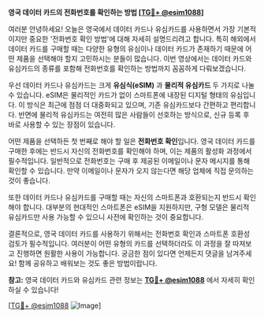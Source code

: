 **영국 데이터 카드의 전화번호를 확인하는 방법 [[TG💪+ @esim1088](https://t.me/s/esim1088)]**

여러분 안녕하세요! 오늘은 영국에서 데이터 카드나 유심카드를 사용하면서 가장 기본적이지만 중요한 '전화번호 확인 방법'에 대해 자세히 설명드리려고 합니다. 특히 해외에서 데이터 카드를 구매할 때는 다양한 유형의 유심이나 데이터 카드가 존재하기 때문에 어떤 제품을 선택해야 할지 고민하시는 분들이 많습니다. 이번 영상에서는 데이터 카드와 유심카드의 종류를 포함해 전화번호를 확인하는 방법까지 꼼꼼하게 다뤄보겠습니다.

우선 데이터 카드나 유심카드는 크게 **유심식(eSIM)** 과 **물리적 유심카드** 두 가지로 나눌 수 있습니다. eSIM은 물리적인 카드가 없이 스마트폰에 내장된 디지털 형태의 유심입니다. 이 방식은 최근에 점점 더 대중화되고 있으며, 기존 유심카드보다 간편하고 편리합니다. 반면에 물리적 유심카드는 여전히 많은 사람들이 선호하는 방식으로, 신규 등록 후 바로 사용할 수 있는 장점이 있습니다.

어떤 제품을 선택하든 첫 번째로 해야 할 일은 **전화번호 확인**입니다. 영국 데이터 카드를 구매한 후에는 반드시 자신의 전화번호를 확인해야 하며, 이는 제품의 활성화 과정에서 필수적입니다. 일반적으로 전화번호는 구매 후 제공된 이메일이나 문자 메시지를 통해 확인할 수 있습니다. 만약 이메일이나 문자가 오지 않는다면 해당 업체에 직접 문의하는 것이 좋습니다.

또한 데이터 카드나 유심카드를 구매할 때는 자신의 스마트폰과 호환되는지 반드시 확인해야 합니다. 대부분의 현대적인 스마트폰은 eSIM을 지원하지만, 구형 모델은 물리적 유심카드만 사용 가능할 수 있으니 사전에 확인하는 것이 중요합니다.

결론적으로, 영국 데이터 카드를 사용하기 위해서는 전화번호 확인과 스마트폰 호환성 검토가 필수적입니다. 여러분이 어떤 유형의 카드를 선택하더라도 이 과정을 잘 따져보고 진행하면 원활한 사용이 가능합니다. 궁금한 점이 있다면 언제든지 댓글을 남겨주세요! 함께 공유하고 배워보는 것도 좋은 방법이랍니다.

**참고:** 영국 데이터 카드와 유심카드 관련 정보는 **[TG💪+ @esim1088](https://t.me/s/esim1088)** 에서 자세히 확인하실 수 있습니다!

[[TG💪+ @esim1088](https://t.me/s/esim1088) ![Image](https://i.postimg.cc/Y0z9fWf4/image.png)]
